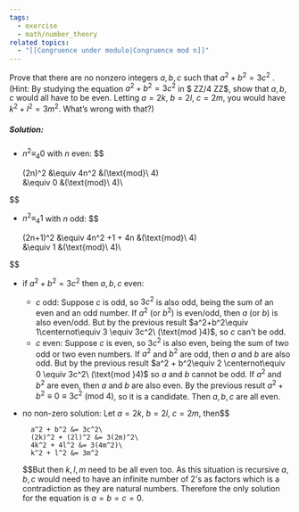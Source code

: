 ```yaml
---
tags:
  - exercise
  - math/number_theory
related topics:
  - "[[Congruence under modulo|Congruence mod n]]"
---
```

Prove that there are no nonzero integers $a, b, c$ such that $a^2+b^2 = 3c^2$ . (Hint: By studying the equation $a^2 + b^2 = 3c^2$ in $ ZZ/4 ZZ$, show that $a, b, c$ would all have to be even. Letting $a = 2k$, $b = 2l$, $c = 2m$, you would have $k^2 + l^2 = 3m^2$. What’s wrong with that?)
##### Solution:
- $n^2\equiv_4 0$ with $n$ even:
$$

	(2n)^2
	&\equiv 4n^2 &(\text{mod}\ 4)\
	&\equiv 0 &(\text{mod}\ 4)\

$$
- $n^2\equiv_4 1$ with $n$ odd:
$$

	(2n+1)^2
	&\equiv 4n^2 +1 + 4n &(\text{mod}\ 4)\
	&\equiv 1 &(\text{mod}\ 4)\

$$
- if $a^2+b^2 = 3c^2$ then $a,b,c$ even:
	- $c$ odd:
		Suppose $c$ is odd, so $3c^2$ is also odd, being the sum of an even and an odd number. If $a^2$ (or $b^2$) is even/odd, then $a$ (or $b$) is also even/odd. But by the previous result $a^2+b^2\equiv 1\centernot\equiv 3 \equiv 3c^2\ (\text{mod }4)$, so $c$ can't be odd.
	- $c$ even:
		Suppose $c$ is even, so $3c^2$ is also even, being the sum of two odd or two even numbers. If $a^2$ and $b^2$ are odd, then $a$ and $b$ are also odd. But by the previous result $a^2 + b^2\equiv 2 \centernot\equiv 0 \equiv 3c^2\ (\text{mod }4)$ so $a$ and $b$ cannot be odd. If $a^2$ and $b^2$ are even, then $a$ and $b$ are also even. By the previous result $a^2+b^2\equiv 0 \equiv 3c^2\ (\text{mod }4)$, so it is a candidate.
	Then $a,b,c$ are all even.
- no non-zero solution:
	Let $a=2k$, $b=2l$, $c=2m$, then$$
	
		a^2 + b^2 &= 3c^2\
		(2k)^2 + (2l)^2 &= 3(2m)^2\
		4k^2 + 4l^2 &= 3(4m^2)\
		k^2 + l^2 &= 3m^2
	
	$$But then $k,l,m$ need to be all even too. As this situation is recursive $a,b,c$ would need to have an infinite number of $2$'s as factors which is a contradiction as they are natural numbers.
Therefore the only solution for the equation is $a=b=c=0$.